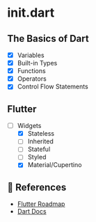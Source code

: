 # init.dart

## The Basics of Dart

- [x] Variables
- [x] Built-in Types
- [x] Functions
- [x] Operators
- [x] Control Flow Statements

## Flutter

- [ ] Widgets
  - [x] Stateless
  - [ ] Inherited
  - [ ] Stateful
  - [ ] Styled
  - [x] Material/Cupertino

## 🔗 References

* [Flutter Roadmap](https://roadmap.sh/flutter)
* [Dart Docs](https://dart.dev/language)
